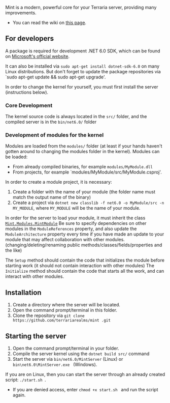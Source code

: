 Mint is a modern, powerful core for your Terraria server, providing many improvements.
* You can read the wiki on [this page](https://github.com/terrariarealms/mint/wiki ).

## For developers
A package is required for development .NET 6.0 SDK, which can be found on [Microsoft's official website](https://dotnet.microsoft.com/en-us/download/dotnet/6.0 ).

It can also be installed via `sudo apt-get install dotnet-sdk-6.0` on many Linux distributions.
But don't forget to update the package repositories via `sudo apt-get update && sudo apt-get upgrade'.

In order to change the kernel for yourself, you must first install the server (instructions below).

### Core Development
The kernel source code is always located in the `src/` folder, and the compiled server is in the `bin/net6.0/` folder

### Development of modules for the kernel
Modules are loaded from the `modules/` folder (at least if your hands haven't gotten around to changing the modules folder in the kernel).
Modules can be loaded:
* From already compiled binaries, for example `modules/MyModule.dll `
* From projects, for example `modules/MyModule/src/MyModule.csproj'.

In order to create a module project, it is necessary:
1. Create a folder with the name of your module (the folder name must match the output name of the binary)
2. Create a project via `dotnet new classlib -f net6.0 -o MyModule/src -n MY_MODULE`, where `MY_MODULE` will be the name of your module.

In order for the server to load your module, it must inherit the class [`Mint.Modules.MintModule`](https://github.com/terrariarealms/mint/blob/main/src/Modules/MintModule.cs)
Be sure to specify dependencies on other modules in the `ModuleReferences` property, and also update the `ModuleArchitecture` property every time if you have made an update to your module that may affect collaboration with other modules. (changing/deleting/renaming public methods/classes/fields/properties and the like)

The `Setup` method should contain the code that initializes the module before starting work (it should not contain interaction with other modules)
The `Initialize` method should contain the code that starts all the work, and can interact with other modules.

## Installation
1. Create a directory where the server will be located.
2. Open the command prompt/terminal in this folder.
3. Clone the repository via `git clone https://github.com/terrariarealms/mint .git`

## Starting the server
1. Open the command prompt/terminal in your folder.
2. Compile the server kernel using the `dotnet build src/` command
3. Start the server via `bin/net6.0/MintServer` (Linux) or `bin\net6.0\MintServer.exe ` (Windows).

If you are on Linux, then you can start the server through an already created script: `./start.sh `.
* If you are denied access, enter `chmod +x start.sh ` and run the script again.
